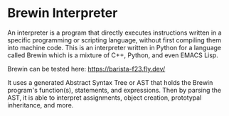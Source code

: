 # Brewin Interpreter

An interpreter is a program that directly executes instructions written in a specific programming or scripting language, without first compiling them into machine code. This is an interpreter written in Python for a language called Brewin which is a mixture of C++, Python, and even EMACS Lisp.

Brewin can be tested here: 
https://barista-f23.fly.dev/

It uses a generated Abstract Syntax Tree or AST that holds the Brewin program's function(s), statements, and expressions. Then by parsing the AST, it is able to interpret assignments, object creation, prototypal inheritance, and more.

